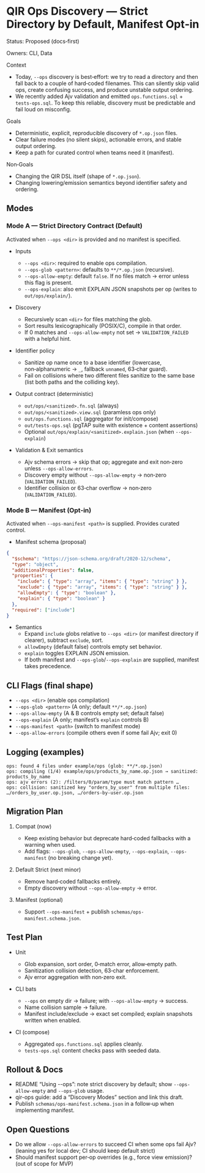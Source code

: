 # QIR Ops Discovery — Strict Directory by Default, Manifest Opt‑in

Status: Proposed (docs‑first)

Owners: CLI, Data

Context
- Today, `--ops` discovery is best‑effort: we try to read a directory and then fall back to a couple of hard‑coded filenames. This can silently skip valid ops, create confusing success, and produce unstable output ordering.
- We recently added Ajv validation and emitted `ops.functions.sql` + `tests-ops.sql`. To keep this reliable, discovery must be predictable and fail loud on misconfig.

Goals
- Deterministic, explicit, reproducible discovery of `*.op.json` files.
- Clear failure modes (no silent skips), actionable errors, and stable output ordering.
- Keep a path for curated control when teams need it (manifest).

Non‑Goals
- Changing the QIR DSL itself (shape of `*.op.json`).
- Changing lowering/emission semantics beyond identifier safety and ordering.

## Modes

### Mode A — Strict Directory Contract (Default)

Activated when `--ops <dir>` is provided and no manifest is specified.

- Inputs
  - `--ops <dir>`: required to enable ops compilation.
  - `--ops-glob <pattern>`: defaults to `**/*.op.json` (recursive).
  - `--ops-allow-empty`: default `false`. If no files match → error unless this flag is present.
  - `--ops-explain`: also emit EXPLAIN JSON snapshots per op (writes to `out/ops/explain/`).

- Discovery
  - Recursively scan `<dir>` for files matching the glob.
  - Sort results lexicographically (POSIX/C), compile in that order.
  - If 0 matches and `--ops-allow-empty` not set → `VALIDATION_FAILED` with a helpful hint.

- Identifier policy
  - Sanitize op name once to a base identifier (lowercase, non‑alphanumeric → `_`, fallback `unnamed`, 63‑char guard).
  - Fail on collisions where two different files sanitize to the same base (list both paths and the colliding key).

- Output contract (deterministic)
  - `out/ops/<sanitized>.fn.sql` (always)
  - `out/ops/<sanitized>.view.sql` (paramless ops only)
  - `out/ops.functions.sql` (aggregator for init/compose)
  - `out/tests-ops.sql` (pgTAP suite with existence + content assertions)
  - Optional `out/ops/explain/<sanitized>.explain.json` (when `--ops-explain`)

- Validation & Exit semantics
  - Ajv schema errors → skip that op; aggregate and exit non‑zero unless `--ops-allow-errors`.
  - Discovery empty without `--ops-allow-empty` → non‑zero (`VALIDATION_FAILED`).
  - Identifier collision or 63‑char overflow → non‑zero (`VALIDATION_FAILED`).

### Mode B — Manifest (Opt‑in)

Activated when `--ops-manifest <path>` is supplied. Provides curated control.

- Manifest schema (proposal)

```json
{
  "$schema": "https://json-schema.org/draft/2020-12/schema",
  "type": "object",
  "additionalProperties": false,
  "properties": {
    "include": { "type": "array", "items": { "type": "string" } },
    "exclude": { "type": "array", "items": { "type": "string" } },
    "allowEmpty": { "type": "boolean" },
    "explain": { "type": "boolean" }
  },
  "required": ["include"]
}
```

- Semantics
  - Expand `include` globs relative to `--ops <dir>` (or manifest directory if clearer), subtract `exclude`, sort.
  - `allowEmpty` (default false) controls empty set behavior.
  - `explain` toggles EXPLAIN JSON emission.
  - If both manifest and `--ops-glob`/`--ops-explain` are supplied, manifest takes precedence.

## CLI Flags (final shape)

- `--ops <dir>` (enable ops compilation)
- `--ops-glob <pattern>` (A only; default `**/*.op.json`)
- `--ops-allow-empty` (A & B controls empty set; default false)
- `--ops-explain` (A only; manifest’s `explain` controls B)
- `--ops-manifest <path>` (switch to manifest mode)
- `--ops-allow-errors` (compile others even if some fail Ajv; exit 0)

## Logging (examples)

```text
ops: found 4 files under example/ops (glob: **/*.op.json)
ops: compiling (1/4) example/ops/products_by_name.op.json → sanitized: products_by_name
ops: ajv errors (2): /filters/0/param/type must match pattern …
ops: collision: sanitized key "orders_by_user" from multiple files: …/orders_by_user.op.json, …/orders-by-user.op.json
```

## Migration Plan

1) Compat (now)
   - Keep existing behavior but deprecate hard‑coded fallbacks with a warning when used.
   - Add flags: `--ops-glob`, `--ops-allow-empty`, `--ops-explain`, `--ops-manifest` (no breaking change yet).

2) Default Strict (next minor)
   - Remove hard‑coded fallbacks entirely.
   - Empty discovery without `--ops-allow-empty` → error.

3) Manifest (optional)
   - Support `--ops-manifest` + publish `schemas/ops-manifest.schema.json`.

## Test Plan

- Unit
  - Glob expansion, sort order, 0‑match error, allow‑empty path.
  - Sanitization collision detection, 63‑char enforcement.
  - Ajv error aggregation with non‑zero exit.

- CLI bats
  - `--ops` on empty dir → failure; with `--ops-allow-empty` → success.
  - Name collision sample → failure.
  - Manifest include/exclude → exact set compiled; explain snapshots written when enabled.

- CI (compose)
  - Aggregated `ops.functions.sql` applies cleanly.
  - `tests-ops.sql` content checks pass with seeded data.

## Rollout & Docs

- README “Using --ops”: note strict discovery by default; show `--ops-allow-empty` and `--ops-glob` usage.
- qir-ops guide: add a “Discovery Modes” section and link this draft.
- Publish `schemas/ops-manifest.schema.json` in a follow‑up when implementing manifest.

## Open Questions

- Do we allow `--ops-allow-errors` to succeed CI when some ops fail Ajv? (leaning yes for local dev; CI should keep default strict)
- Should manifest support per‑op overrides (e.g., force view emission)? (out of scope for MVP)

